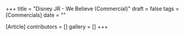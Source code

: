 +++
title = "Disney JR - We Believe (Commercial)"
draft = false
tags = [Commercials]
date = ""

[Article]
contributors = []
gallery = []
+++